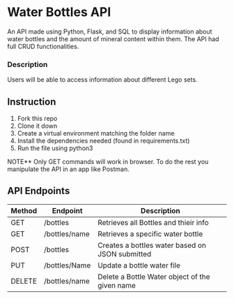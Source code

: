 # Water Bottles API

An API made using Python, Flask, and SQL to display information about water bottles and the amount of mineral content within them. The API had full CRUD functionalities. 

### Description
Users will be able to access information about different Lego sets. 

## Instruction
1) Fork this repo
2) Clone it down
3) Create a virtual environment matching the folder name
4) Install the dependencies needed (found in requirements.txt)
5) Run the file using python3

NOTE** Only GET commands will work in browser. To do the rest you manipulate the API in an app like Postman.

## API Endpoints

| Method | Endpoint| Description |
|-|-|-|
| GET | /bottles | Retrieves all Bottles and thieir info |
| GET | /bottles/name | Retrieves a specific water bottle |
| POST | /bottles| Creates a bottles water based on JSON submitted |
| PUT | /bottles/Name | Update a bottle water file |
| DELETE | /bottles/name | Delete a Bottle Water object of the given name |